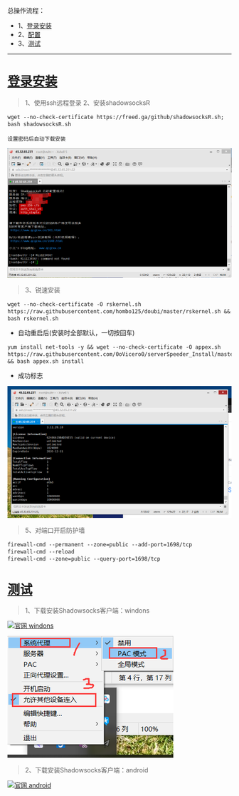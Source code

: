 总操作流程：
- 1、[登录安装](#vultr-01)
- 2、[配置](#vultr-02)
- 3、[测试](#vultr-03)

***
# <a name="vultr-01" href="#" >登录安装</a>

> 1、使用ssh远程登录
> 2、安装shadowsocksR
```
wget --no-check-certificate https://freed.ga/github/shadowsocksR.sh; bash shadowsocksR.sh

设置密码后自动下载安装
```

![](image/2-2.png)

>3、锐速安装

```
wget --no-check-certificate -O rskernel.sh https://raw.githubusercontent.com/hombo125/doubi/master/rskernel.sh && bash rskernel.sh
```

- 自动重启后(安装时全部默认，一切按回车)

```
yum install net-tools -y && wget --no-check-certificate -O appex.sh https://raw.githubusercontent.com/0oVicero0/serverSpeeder_Install/master/appex.sh && bash appex.sh install
```
- 成功标志

![](image/2-3.png)


> 5、对端口开启防护墙

```
firewall-cmd --permanent --zone=public --add-port=1698/tcp
firewall-cmd --reload
firewall-cmd --zone=public --query-port=1698/tcp
```


# <a name="vultr-03" href="#" >测试</a>

> 1、下载安装Shadowsocks客户端：windons

[![](https://img.shields.io/badge/官网-windons-red.svg "官网 windons")](https://github.com/shadowsocks/shadowsocks-windows/releases)

![](image/2-1.png)

> 2、下载安装Shadowsocks客户端：android

[![](https://img.shields.io/badge/官网-android-red.svg "官网 android")](https://github.com/shadowsocks/shadowsocks-android/releases)






